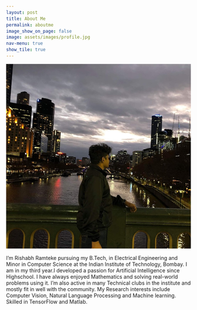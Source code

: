 ```yaml
---
layout: post
title: About Me
permalink: aboutme
image_show_on_page: false
image: assets/images/profile.jpg
nav-menu: true
show_tile: true
---
```

<p><span class="image right"><img src="assets/images/profile.jpg" alt="" border-radius="50%" /></span>

I’m Rishabh Ramteke pursuing my B.Tech, in Electrical Engineering and Minor in Computer Science at the Indian Institute of Technology, Bombay. I am in my third year.I developed a passion for Artificial Intelligence since Highschool. I have always enjoyed Mathematics and solving real-world problems using it. I’m also active in many Technical clubs in the institute and mostly fit in well with the community. 
My Research interests include Computer Vision, Natural Language Processing and Machine learning. Skilled in TensorFlow and Matlab. 

</p>
